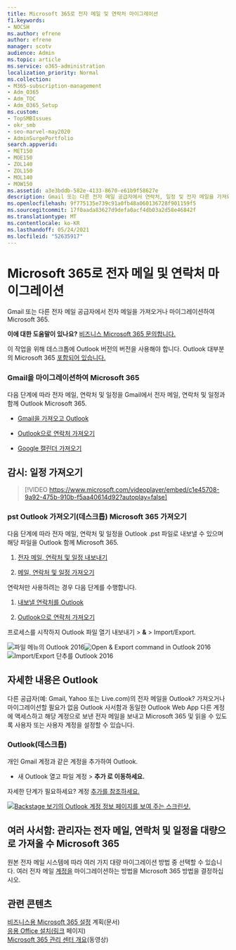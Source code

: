 ```yaml
---
title: Microsoft 365로 전자 메일 및 연락처 마이그레이션
f1.keywords:
- NOCSH
ms.author: efrene
author: efrene
manager: scotv
audience: Admin
ms.topic: article
ms.service: o365-administration
localization_priority: Normal
ms.collection:
- M365-subscription-management
- Adm_O365
- Adm_TOC
- Adm_O365_Setup
ms.custom:
- TopSMBIssues
- okr_smb
- seo-marvel-may2020
- AdminSurgePortfolio
search.appverid:
- MET150
- MOE150
- ZOL140
- ZOL150
- MOL140
- MOW150
ms.assetid: a3e3bddb-582e-4133-8670-e61b9f58627e
description: Gmail 또는 다른 전자 메일 공급자에서 연락처, 일정 및 전자 메일을 가져와서 전자 메일로 마이그레이션하는 Microsoft 365.
ms.openlocfilehash: 9f775135e739c91a0fb48a060136728f901159f5
ms.sourcegitcommit: 17f0aada83627d9defa0acf4db03a2d58e46842f
ms.translationtype: MT
ms.contentlocale: ko-KR
ms.lasthandoff: 05/24/2021
ms.locfileid: "52635917"
---
```

# <a name="migrate-email-and-contacts-to-microsoft-365"></a>Microsoft 365로 전자 메일 및 연락처 마이그레이션

Gmail 또는 다른 전자 메일 공급자에서 전자 메일을 가져오거나 마이그레이션하여 Microsoft 365.
  
 **이에 대한 도움말이 있나요?**  [비즈니스 Microsoft 365 문의합니다.](../../business-video/get-help-support.md) 
  
이 작업을 위해 데스크톱에 Outlook 버전의 버전을 사용해야 합니다. Outlook 대부분의 Microsoft 365 [포함되어 있습니다.](https://go.microsoft.com/fwlink/p/?LinkId=723731)
  
### <a name="migrate-gmail-to-microsoft-365"></a>Gmail을 마이그레이션하여 Microsoft 365

다음 단계에 따라 전자 메일, 연락처 및 일정을 Gmail에서 전자 메일, 연락처 및 일정과 함께 Outlook Microsoft 365.
  
- [Gmail을 가져오고 Outlook](https://support.microsoft.com/office/20fdb8f2-fed8-4b14-baf0-bf04b9c44bf7)
    
- [Outlook으로 연락처 가져오기](https://support.microsoft.com/office/bb796340-b58a-46c1-90c7-b549b8f3c5f8)
    
- [Google 캘린더 가져오기](https://support.microsoft.com/office/098ed60c-936b-41fb-83d6-7e3786437330)

## <a name="watch-import-calendars"></a>감시: 일정 가져오기
    
> [!VIDEO https://www.microsoft.com/videoplayer/embed/c1e45708-9a92-475b-910b-f5aa40614d92?autoplay=false]
  
### <a name="import-outlook-pst-files-to-microsoft-365-desktop"></a>pst Outlook 가져오기(데스크톱) Microsoft 365 가져오기

다음 단계에 따라 전자 메일, 연락처 및 일정을 Outlook .pst 파일로 내보낼 수 있으며 해당 파일을 Outlook 함께 Microsoft 365.
  
1. [전자 메일, 연락처 및 일정 내보내기](https://support.microsoft.com/office/14252b52-3075-4e9b-be4e-ff9ef1068f91)
    
2. [메일, 연락처 및 일정 가져오기](https://support.microsoft.com/office/431a8e9a-f99f-4d5f-ae48-ded54b3440ac)
    
연락처만 사용하려는 경우 다음 단계를 수행합니다.
  
1. [내보낼 연락처를 Outlook](https://support.microsoft.com/office/10f09abd-643c-4495-bb80-543714eca73f)
    
2. [Outlook으로 연락처 가져오기](https://support.microsoft.com/office/bb796340-b58a-46c1-90c7-b549b8f3c5f8)
    
프로세스를 시작하지 Outlook 파일 열기  내보내기 \> **&amp;** \> Import/Export.
  
![파일 메뉴의 Outlook 2016](../../media/2f1c39a5-177e-4052-9dd8-90c0d140be2c.png)![Open &amp; Export command in Outlook 2016](../../media/eecab6df-c372-45b1-8a8a-2f6d7af0dd68.png)![Import/Export 단추를 Outlook 2016](../../media/ed90ae47-20db-4be1-b0c0-826008432c6e.png)
  
## <a name="see-other-email-accounts-in-outlook"></a>자세한 내용은 Outlook

다른 공급자(예: Gmail, Yahoo 또는 Live.com)의 전자 메일을 Outlook? 가져오거나 마이그레이션할 필요가 없음 Outlook 사서함과 동일한 Outlook Web App 다른 계정에 액세스하고 해당 계정으로 보낸 전자 메일을 보내고 Microsoft 365 및 읽을 수 있도록 사용자 또는 사용자 계정을 설정할 수 있습니다.
  
### <a name="outlook-desktop"></a>Outlook(데스크톱)

개인 Gmail 계정과 같은 계정을 추가하여 Outlook.
  
- 새 Outlook 열고 파일  계정 \> **추가 로 이동하세요.**
    
자세한 단계가 필요하세요? 계정 [추가를 참조하세요.](https://support.microsoft.com/office/6e27792a-9267-4aa4-8bb6-c84ef146101b)
  
[![Backstage 보기의 Outlook 계정 정보 페이지를 보여 주는 스크린샷.](../../media/6a7fa106-1077-4351-9fe2-8eb00918b40a.png)](https://support.microsoft.com/office/6e27792a-9267-4aa4-8bb6-c84ef146101b)
  
## <a name="multiple-mailboxes-admins-can-bulk-import-email-contacts-and-calendars-to-microsoft-365"></a>여러 사서함: 관리자는 전자 메일, 연락처 및 일정을 대량으로 가져올 수 Microsoft 365

원본 전자 메일 시스템에 따라 여러 가지 대량 마이그레이션 방법 중 선택할 수 있습니다. 여러 전자 메일 [계정을](/Exchange/mailbox-migration/mailbox-migration) 마이그레이션하는 방법을 Microsoft 365 방법을 결정하십시오.

## <a name="related-content"></a>관련 콘텐츠

[비즈니스용 Microsoft 365 설정](plan-your-setup.md) 계획(문서)\
[응용 Office 설치(링크](install-applications.md) 페이지)\
[Microsoft 365 관리 센터 개요](../../business-video/admin-center-overview.md)(동영상)